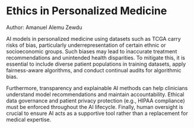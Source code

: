 # Ethics in Personalized Medicine

Author: Amanuel Alemu Zewdu

AI models in personalized medicine using datasets such as TCGA carry risks of bias, particularly underrepresentation of
certain ethnic or socioeconomic groups. Such biases may lead to inaccurate treatment recommendations and
unintended health disparities. To mitigate this, it is essential to include diverse patient populations in
training datasets, apply fairness-aware algorithms, and conduct continual audits for algorithmic bias.

Furthermore, transparency and explainable AI methods can help clinicians understand model recommendations
and maintain accountability. Ethical data governance and patient privacy protection (e.g., HIPAA compliance)
must be enforced throughout the AI lifecycle. Finally, human oversight is crucial to ensure AI acts as a
supportive tool rather than a replacement for medical expertise.
